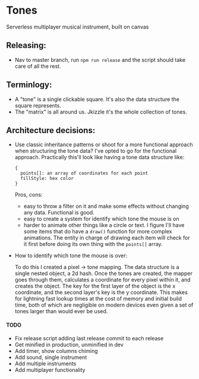 # Tones

Serverless multiplayer musical instrument, built on canvas

## Releasing:
* Nav to master branch, run `npm run release` and the script should take care of all the rest.

## Terminlogy:
* A "tone" is a single clickable square. It's also the data structure the square represents.
* The "matrix" is all around us. Jkizzle it's the whole collection of tones.

## Architecture decisions:
* Use classic inheritance patterns or shoot for a more functional approach when structuring
  the tone data? I've opted to go for the functional approach. Practically this'll look like
  having a tone data structure like:

  ```
  {
    points[]: an array of coordinates for each point
    fillStyle: hex color
  }
  ```

  Pros, cons:
  + easy to throw a filter on it and make some effects without changing any data.
    Functional is good.
  + easy to create a system for identify which tone the mouse is on
  - harder to animate other things like a circle or text. I figure I'll have some
    items that do have a `draw()` function for more complex animations. The entity
    in charge of drawing each item will check for it first before doing its own thing
    with the `points[]` array.

* How to identify which tone the mouse is over:

  To do this I created a pixel -> tone mapping. The data structure is a single nested object, a 2d hash.
  Once the tones are created, the mapper goes through them, calculates a coordinate for every pixel within it,
  and creates the object. The key for the first layer of the object is the x coordinate, and the second layer's
  key is the y coordinate. This makes for lightning fast lookup times at the cost of memory and initial build
  time, both of which are negligible on modern devices even given a set of tones larger than would ever be used.


#### TODO
* Fix release script adding last release commit to each release
* Get minified in production, unminified in dev
* Add timer, show columns chiming
* Add sound, single instrument
* Add multiple instruments
* Add multiplayer functionality
